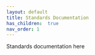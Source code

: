 ```yaml
---
layout: default
title: Standards Documentation
has_children:  true
nav_order: 1
---
```


Standards documentation here

